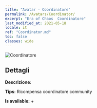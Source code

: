 ```yaml
---
title: "Avatar - Coordinatore"
permalink: /Avatars/Coordinator/
excerpt: "Era of Chaos  Coordinatore"
last_modified_at: 2021-05-18
locale: it
ref: "Coordinator.md"
toc: false
classes: wide
---
```

 ![Coordinatore](/images/a/avatarFrame_15.png)

## Dettagli

 **Descrizione:**  

 **Tips:** Ricompensa coordinatore community 

 **Is available:**  + 


